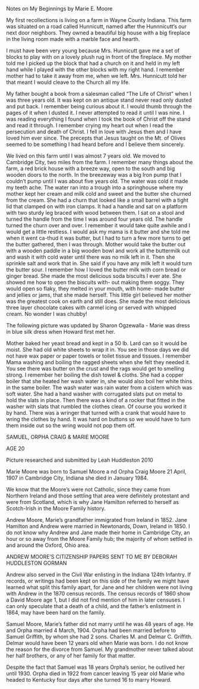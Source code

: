 Notes on My Beginnings by Marie E. Moore

My first recollections is living on a farm in Wayne County Indiana. This farm was situated on a road called Hunnicutt, named after the Hunnnicutt’s our next door neighbors. They owned a beautiful big house with a big fireplace in the living room made with a marble face and hearth.

I must have been very young because Mrs. Hunnicutt gave me a set of blocks to play with on a lovely plush rug in front of the fireplace. My mother told me I picked up the block that had a church on it and held in my left hand while I played with the other blocks with my right hand. I remember mother had to take it away from me, when we left.	Mrs. Hunnicutt told her that meant I would cleave to the Church all my life.

My father bought a book from a salesman called “The Life of Christ” when I was three years old.	It was kept on an
antique stand never read only dusted and put back. I remember being curious about it. I would thumb
through the pages of it when I dusted it. I never attempted to read it until I was nine. I was reading everything I found when I took the book of Christ off the stand and read it through. I remember crying my heart out when I read the persecution and death of Christ. I fell in love with Jesus then and I have loved him ever since. The precepts that Jesus taught on the Mt. of Olives seemed to be something I had heard before and I believe them sincerely.

We lived on this farm until I was almost 7 years old. We moved to Cambridge City, two miles from the farm.
I remember many things about the farm, a red brick house with a breeze way, open to the south and big wooden doors to the north. In the breezeway was a big Iron pump that I couldn’t pump until I was about five years old. The water was cold it made my teeth ache. The water ran into a trough into a springhouse where my mother kept her cream and milk cold and sweet and the butter she churned from the cream. She had a churn that looked like a small barrel with a tight lid that clamped on with iron clamps. It had a handle and sat on a platform with two sturdy leg braced with wood between them. I sat on a stool and turned the handle from the time I was around four years old. The handle turned the churn over and over. I remember it would take quite awhile and I would get a little restless. I would ask my mama is it butter and she told me when it went ca-thud it was butter, but I had to turn a few more turns to get the butter gathered, then I was through. Mother would take the butter out with a wooden paddle in a big wooden bowl and work all the buttermilk out and wash it with cold water until there was no milk left in it. Then she sprinkle salt and work that in. She said if you have any milk left it would turn the butter sour. I remember how I loved the butter milk with corn bread or ginger bread. She made the most delicious soda biscuits I ever ate. She showed me how to open the biscuits with- out making them soggy. They would open so flaky, they melted in your mouth, with home- made butter and jellies or jams, that she made herself. This little girl believed her mother was the greatest cook on earth and still does. She made the most delicious three layer chocolate cakes with carmel icing or served with whipped cream. No wonder I was chubby!

The following picture was updated by Sharon Ogzewalla - Marie was dress in blue silk dress when Howard first met her.  

Mother baked her yeast bread and kept in a 50 lb. Lard can so it would be moist. She had old white sheets to wrap it in. You see in those days we did not have wax paper or paper towels or toilet tissue and tissues.	I remember Mama washing and boiling the ragged sheets when she felt they needed it. You see there was butter on the crust and the rags would get to smelling strong. I remember her boiling the dish towel & cloths. She had a copper boiler that she heated her wash water in, she would also boil her white thins in the same boiler. The wash water was rain water from a cistern which was soft water. She had a hand washer with corrugated slats put on metal to hold the slats in place. Then there was a kind of a rocker that fitted in the washer with slats that rumbled the clothes clean. Of course you worked it by hand. There was a wringer that turned with a crank that would have to wring the clothes by hand. It was hard on buttons so we would have to turn them inside out so the wring would not pop them off.


 


SAMUEL, ORPHA CRAIG & MARIE MOORE

AGE 20

 

Picture researched and submitted by Leah Huddleston 2010

 
Marie Moore was born to Samuel Moore a nd Orpha Craig Moore 21 April, 1907 in Cambridge City, Indiana she died in January 1984.

We know that the Moore’s were not Catholic, since they came from Northern Ireland and those settling that area were definitely protestant and were from Scotland, which is why Jane Hamilton referred to herself as Scotch-Irish in the Moore Family history.

Andrew Moore, Marie’s grandfather immigrated from Ireland in 1852. Jane Hamilton and Andrew were married in Newtonards, Down, Ireland in 1850. I do not know why Andrew and Jane made their home in Cambridge City, an hour or so away from the Moore Family hub; the majority of whom settled in and around the Oxford, Ohio area.
 
 
ANDREW MOORE’S CITIZENSHIP PAPERS SENT TO ME BY DEBORAH HUDDLESTON GORMAN


Andrew also served in the Civil War enlisting in the Indiana 124th Infantry.	If records, or writings had been kept on this side of the family we might have learned what split this family apart, for Jane and her children were not living with Andrew in the 1870 census records. The census records of 1860 show a David Moore age 1, but I did not find mention of him in later censuses.	I can only speculate that a death of a child, and the father’s enlistment in 1864, may have been hard on the family.

Samuel Moore, Marie’s father did not marry until he was 48 years of age. He and Orpha married 4 March, 1904. Orpha had been married before to Samuel Griffith, by whom she had 2 sons. Charles M. and Delmar C. Griffith. Delmar would have been 12 years old when Marie was born. I do not know the reason for the divorce from Samuel. My grandmother never talked about her half brothers, or any of her family for that matter.

Despite the fact that Samuel was 18 years Orpha’s senior, he outlived her until 1930. Orpha died in 1922 from cancer leaving 15 year old Marie who headed to Kentucky four days after she turned 16 to marry Howard.
